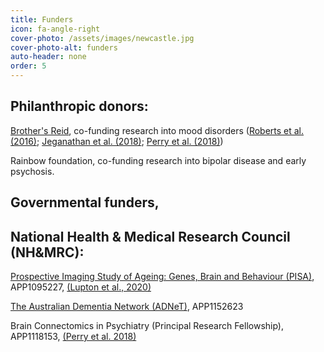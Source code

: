 ```yaml
---
title: Funders
icon: fa-angle-right
cover-photo: /assets/images/newcastle.jpg 
cover-photo-alt: funders
auto-header: none
order: 5
---
```


## Philanthropic donors:
[Brother's Reid](https://brothersreid.com/), co-funding research into mood disorders ([Roberts et al. (2016)](https://www.nature.com/articles/mp2016216);
[Jeganathan et al. (2018)](https://www.sciencedirect.com/science/article/pii/S2213158218301025);
[Perry et al. (2018)](https://www.nature.com/articles/s41380-018-0267-2))

Rainbow foundation, co-funding research into bipolar disease and early psychosis. 

## Governmental funders, 
## National Health & Medical Research Council (NH&MRC):
[Prospective Imaging Study of Ageing: Genes, Brain and Behaviour (PISA)](https://www.qimrberghofer.edu.au/study/prospective-imaging-study-of-ageing), APP1095227,
[(Lupton et al., 2020)](https://www.medrxiv.org/content/10.1101/2020.05.04.20091140v2)

[The Australian Dementia Network (ADNeT)](https://www.australiandementianetwork.org.au/), APP1152623

Brain Connectomics in Psychiatry (Principal Research Fellowship), APP1118153, [(Perry et al. 2018)](https://www.nature.com/articles/s41380-018-0267-2)
